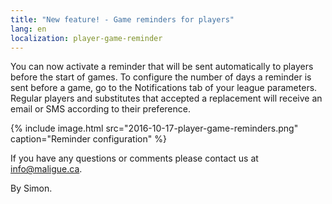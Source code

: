 ```yaml
---
title: "New feature! - Game reminders for players"
lang: en
localization: player-game-reminder
---
```

You can now activate a reminder that will be sent automatically to players before the start of games. To configure the number of days a reminder is sent before a game, go to the Notifications tab of your league parameters. Regular players and substitutes that accepted a replacement will receive an email or SMS according to their preference.

{% include image.html src="2016-10-17-player-game-reminders.png" caption="Reminder configuration" %}

If you have any questions or comments please contact us at [info@maligue.ca](mailto:info@maligue.ca).

By Simon.
